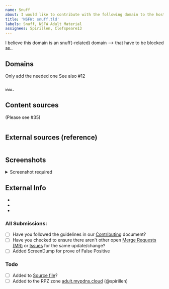 ```yaml
---
name: Snuff
about: I would like to contribute with the following domain to the hosts file as *snuff*
title: 'NSFW: snuff.tld'
labels: Snuff, NSFW Adult Material
assignees: Spirillen, Clefspeare13
---
```

I believe this domain is an snuff(-related) domain --> that have to be blocked as..

## Domains
Only add the needed one See also #12

```python

www.
```

## Content sources

(Please see #35)

```python


```


## External sources (reference)

```python


```


## Screenshots

<details><Summary>Screenshot required</summary>



</details>

## External Info
- 
- 
- 

### All Submissions:
- [ ] Have you followed the guidelines in our [Contributing](CONTRIBUTING.md) document?
- [ ] Have you checked to ensure there aren't other open [Merge Requests (MR)](../merge_requests) or [Issues](../issues) for the same update/change?
- [ ] Added ScreenDump for prove of False Positive

### Todo
- [ ] Added to [Source file](submit_here/hosts.txt)?
- [ ] Added to the RPZ zone [adult.mypdns.cloud](https://www.mypdns.org/wiki/RpzList#adult.mypdns.cloud) (@spirillen)
